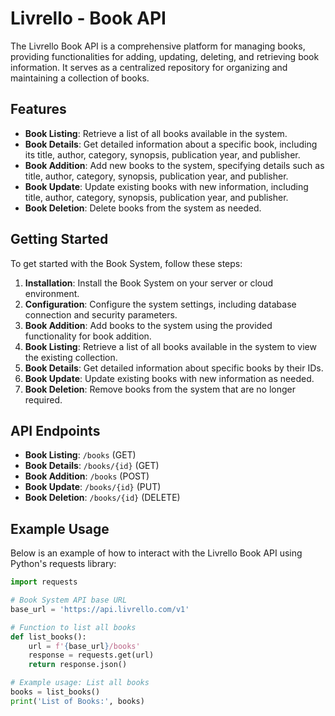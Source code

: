# Livrello - Book API

The Livrello Book API is a comprehensive platform for managing books, providing functionalities for adding, updating, deleting, and retrieving book information. It serves as a centralized repository for organizing and maintaining a collection of books.

## Features

- **Book Listing**: Retrieve a list of all books available in the system.
- **Book Details**: Get detailed information about a specific book, including its title, author, category, synopsis, publication year, and publisher.
- **Book Addition**: Add new books to the system, specifying details such as title, author, category, synopsis, publication year, and publisher.
- **Book Update**: Update existing books with new information, including title, author, category, synopsis, publication year, and publisher.
- **Book Deletion**: Delete books from the system as needed.

## Getting Started

To get started with the Book System, follow these steps:

1. **Installation**: Install the Book System on your server or cloud environment.
2. **Configuration**: Configure the system settings, including database connection and security parameters.
3. **Book Addition**: Add books to the system using the provided functionality for book addition.
4. **Book Listing**: Retrieve a list of all books available in the system to view the existing collection.
5. **Book Details**: Get detailed information about specific books by their IDs.
6. **Book Update**: Update existing books with new information as needed.
7. **Book Deletion**: Remove books from the system that are no longer required.

## API Endpoints

- **Book Listing**: `/books` (GET)
- **Book Details**: `/books/{id}` (GET)
- **Book Addition**: `/books` (POST)
- **Book Update**: `/books/{id}` (PUT)
- **Book Deletion**: `/books/{id}` (DELETE)

## Example Usage

Below is an example of how to interact with the Livrello Book API using Python's requests library:

```python
import requests

# Book System API base URL
base_url = 'https://api.livrello.com/v1'

# Function to list all books
def list_books():
    url = f'{base_url}/books'
    response = requests.get(url)
    return response.json()

# Example usage: List all books
books = list_books()
print('List of Books:', books)
```
